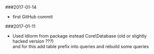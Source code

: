 ###2017-01-14
* first GitHub commit

###2017-01-11

* Used Idiorm from package instead Core\Database (old or slightly hacked version ???)  
  and for this add table prefix into queries and rebuild some queries
